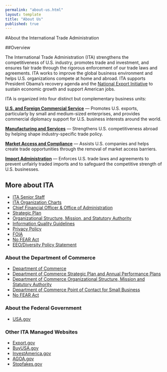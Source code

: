 ```yaml
---
permalink: "about-us.html"
layout: template
title: "About Us"
published: true
---
```



#About the International Trade Administration

##Overview
<p>The International Trade Administration (ITA) strengthens the competitiveness of U.S. industry, promotes trade and investment, and ensures fair trade through the rigorous enforcement of our trade laws and agreements. ITA works to improve the global business environment and helps U.S. organizations compete at home and abroad. ITA supports President Obama’s recovery agenda and the <a href="nei/index.asp">National Export Initiative</a> to sustain economic growth and support American jobs.</p>
<p>ITA is organized into four distinct but complementary business units:</p>
<p><a href="cs/"><strong>U.S. and Foreign Commercial Service</strong></a> — Promotes U.S. exports, particularly by small and medium-sized enterprises, and provides commercial diplomacy support for U.S. business interests around the world.</p>
<p><a href="mas/"><strong>Manufacturing and Services</strong></a> — Strengthens U.S. competitiveness abroad by helping shape industry-specific trade policy.</p>
<p><a href="mac/"><strong>Market Access and Compliance</strong></a> — Assists U.S. companies and helps create trade opportunities through the removal of market access barriers.</p>
<p><a href="ia/"><strong>Import Administration</strong></a> — Enforces U.S. trade laws and agreements to prevent unfairly traded imports and to safeguard the competitive strength of U.S. businesses.</p>
<h2><strong>More about ITA</strong></h2>
<ul>
<li><a href="press/bios/index.asp">ITA Senior Staff</a></li>
<li><a href="http://www.ita.doc.gov/ooms/itawrc.htm">ITA Organization Charts</a></li>
<li><a href="http://trade.gov/cfo">Chief Financial Officer &amp; Office of Administration</a></li>
<li><a href="http://trade.gov/PDFs/strategic-plan.pdf">Strategic Plan</a></li>
<li><a href="http://www.trade.gov/omo/PMA/OrgOrd/OOMS_PM_DOOSDOAS_Landing.asp">Organizational Structure, Mission, and Statutory Authority</a></li>
<li><a href="http://www.ita.doc.gov/ITAiqs.pdf">Information Quality Guidelines</a></li>
<li><a href="privacy.asp">Privacy Policy</a></li>
<li><a href="http://www.trade.gov/foia">FOIA</a></li>
<li><a href="http://www.osec.doc.gov/ocr/nofear/nofear.htm">No FEAR Act</a></li>
<li><a href="http://www.ita.doc.gov/hrm/documents/eeo_policy_statement.pdf">EEO/Diversity Policy Statement</a></li>
</ul>
<h3><strong>About the Department of Commerce</strong></h3>
<ul>
<li><a href="http://www.commerce.gov" target="_blank">Department of Commerce</a></li>
<li><a href="http://www.osec.doc.gov/bmi/budget/budgetsub_perf_strategicplans.htm" target="_blank">Department of Commerce Strategic Plan and Annual Performance Plans </a></li>
<li><a href="http://204.193.232.34/cgi-bin/doit.cgi?204:112:ca6ff65e72b6f38e4fe42ea2ba9cf9358ad6df26eae063a68a6e8f420a9ac897:245" target="_blank">Department of Commerce Organizational Structure, Mission and Statutory Authority </a></li>
<li><a href="http://ocio.os.doc.gov/ITPolicyandPrograms/Information_Collection/PROD01_001987" target="_blank">Department of Commerce Point of Contact for Small Business </a></li>
<li><a href="http://www.osec.doc.gov/ocr/nofear/nofear.htm" target="_blank">No FEAR Act </a></li>
</ul>
<h3><strong>About the Federal Government</strong></h3>
<ul>
<li><a href="http://www.usa.gov" target="_blank">USA.gov</a></li>
</ul>
<h3><strong>Other ITA Managed Websites</strong></h3>
<ul>
<li><a href="http://www.export.gov">Export.gov</a></li>
<li><a href="http://www.BuyUSA.gov">BuyUSA.gov</a></li>
<li><a href="http://www.InvestAmerica.gov">InvestAmerica.gov</a></li>
<li><a href="http://www.agoa.gov">AGOA.gov</a></li>
<li><a href="http://www.stopfakes.gov">Stopfakes.gov</a></li>
</ul>

